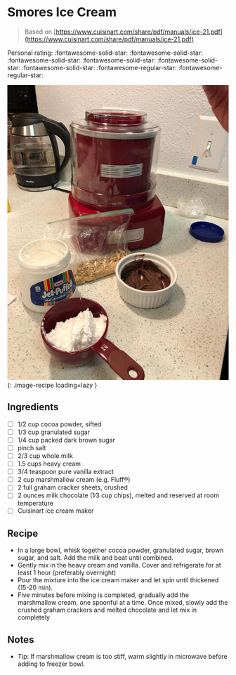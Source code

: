 <!-- Needs Manual Review -->

<!-- Do not modify sections with "AUTO-*". They are updated by make.py -->

# Smores Ice Cream

> Based on [https://www.cuisinart.com/share/pdf/manuals/ice-21.pdf](https://www.cuisinart.com/share/pdf/manuals/ice-21.pdf)

<!-- rating=3; (User can specify rating on scale of 1-5) -->
<!-- AUTO-UserRating -->
Personal rating: :fontawesome-solid-star: :fontawesome-solid-star: :fontawesome-solid-star: :fontawesome-solid-star: :fontawesome-solid-star: :fontawesome-solid-star: :fontawesome-regular-star: :fontawesome-regular-star:
<!-- /AUTO-UserRating -->

<!-- name_image=smores_ice_cream.jpeg; (User can specify image name) -->
<!-- AUTO-Image -->
![smores_ice_cream.jpeg](./smores_ice_cream.jpeg){: .image-recipe loading=lazy }
<!-- /AUTO-Image -->

## Ingredients

* [ ] 1/2 cup cocoa powder, sifted
* [ ] 1/3 cup granulated sugar
* [ ] 1/4 cup packed dark brown sugar
* [ ] pinch salt
* [ ] 2/3 cup whole milk
* [ ] 1.5 cups heavy cream
* [ ] 3/4 teaspoon pure vanilla extract
* [ ] 2 cup marshmallow cream (e.g. Fluff®)
* [ ] 2 full graham cracker sheets, crushed
* [ ] 2 ounces milk chocolate (1∕3 cup chips), melted and reserved at room temperature
* [ ] Cuisinart ice cream maker

## Recipe

* In a large bowl, whisk together cocoa powder, granulated sugar, brown sugar, and salt. Add the milk and beat until combined.
* Gently mix in the heavy cream and vanilla. Cover and refrigerate for at least 1 hour (preferably overnight)
* Pour the mixture into the ice cream maker and let spin until thickened (15-20 min).
* Five minutes before mixing is completed, gradually add the marshmallow cream, one spoonful at a time. Once mixed, slowly add the crushed graham crackers and melted chocolate and let mix in completely

## Notes

* Tip: If marshmallow cream is too stiff, warm slightly in microwave before adding to freezer bowl.
